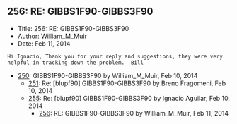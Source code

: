 ## 256: RE: GIBBS1F90-GIBBS3F90

- Title: 256: RE: GIBBS1F90-GIBBS3F90
- Author: William_M_Muir
- Date: Feb 11, 2014
```
Hi Ignacio, Thank you for your reply and suggestions, they were very helpful in tracking down the problem.  Bill
```

- [250](0250.md): GIBBS1F90-GIBBS3F90 by William_M_Muir, Feb 10, 2014
    - [251](0251.md): Re: [blupf90] GIBBS1F90-GIBBS3F90 by Breno Fragomeni, Feb 10, 2014
    - [255](0255.md): Re: [blupf90] GIBBS1F90-GIBBS3F90 by Ignacio Aguilar, Feb 10, 2014
        - [256](0256.md): RE: GIBBS1F90-GIBBS3F90 by William_M_Muir, Feb 11, 2014
